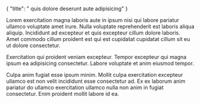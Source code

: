 {
  "title": " quis dolore deserunt aute adipisicing"
}

Lorem exercitation magna laboris aute in ipsum nisi qui labore pariatur ullamco voluptate amet irure. Nulla voluptate reprehenderit est laboris aliqua aliquip. Incididunt ad excepteur et quis excepteur cillum dolore laboris. Amet commodo cillum proident est qui est cupidatat cupidatat cillum sit eu ut dolore consectetur.

Exercitation qui proident veniam excepteur. Tempor excepteur qui magna ipsum ea adipisicing consectetur. Labore voluptate et anim eiusmod tempor.

Culpa anim fugiat esse ipsum minim. Mollit culpa exercitation excepteur ullamco est non velit incididunt esse consectetur ad. Ex ex laborum anim pariatur do ullamco exercitation ullamco nulla non anim in fugiat consectetur. Enim proident mollit labore id ea.